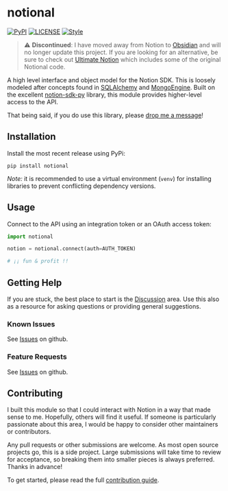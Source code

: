 # notional #

[![PyPI](https://img.shields.io/pypi/v/notional.svg)](https://pypi.org/project/notional)
[![LICENSE](https://img.shields.io/github/license/jheddings/notional)](LICENSE)
[![Style](https://img.shields.io/badge/style-black-black)](https://github.com/ambv/black)

> :warning: **Discontinued**: I have moved away from Notion to [Obsidian](https://obsidian.md)
> and will no longer update this project. If you are looking for an alternative, be sure to
> check out [Ultimate Notion](https://github.com/ultimate-notion/ultimate-notion/tree/main)
> which includes some of the original Notional code.

A high level interface and object model for the Notion SDK.  This is loosely modeled
after concepts found in [SQLAlchemy](http://www.sqlalchemy.org) and
[MongoEngine](http://mongoengine.org).  Built on the excellent
[notion-sdk-py](https://github.com/ramnes/notion-sdk-py) library, this module provides
higher-level access to the API.

That being said, if you do use this library, please
[drop me a message](https://github.com/jheddings/notional/discussions)!

## Installation ##

Install the most recent release using PyPi:

```shell
pip install notional
```

*Note:* it is recommended to use a virtual environment (`venv`) for installing libraries
to prevent conflicting dependency versions.

## Usage ##

Connect to the API using an integration token or an OAuth access token:

```python
import notional

notion = notional.connect(auth=AUTH_TOKEN)

# ¡¡ fun & profit !!
```

## Getting Help ##

If you are stuck, the best place to start is the
[Discussion](https://github.com/jheddings/notional/discussions) area.  Use this also as
a resource for asking questions or providing general suggestions.

### Known Issues ###

See [Issues](https://github.com/jheddings/notional/issues) on github.

### Feature Requests ###

See [Issues](https://github.com/jheddings/notional/issues) on github.

## Contributing ##

I built this module so that I could interact with Notion in a way that made sense to
me.  Hopefully, others will find it useful.  If someone is particularly passionate about
this area, I would be happy to consider other maintainers or contributors.

Any pull requests or other submissions are welcome.  As most open source projects go, this
is a side project.  Large submissions will take time to review for acceptance, so breaking
them into smaller pieces is always preferred.  Thanks in advance!

To get started, please read the full [contribution guide](.github/CONTRIBUTING.md).
